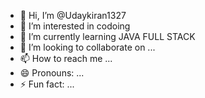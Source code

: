 - 👋 Hi, I’m @Udaykiran1327
- 👀 I’m interested in codoing
- 🌱 I’m currently learning JAVA FULL STACK
- 💞️ I’m looking to collaborate on ...
- 📫 How to reach me ...
- 😄 Pronouns: ...
- ⚡ Fun fact: ...

<!---
Udaykiran1327/Udaykiran1327 is a ✨ special ✨ repository because its `README.md` (this file) appears on your GitHub profile.
You can click the Preview link to take a look at your changes.
--->
